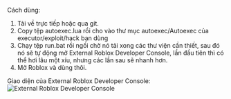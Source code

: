 Cách dùng:
1. Tải về trực tiếp hoặc qua git.
2. Copy tệp autoexec.lua rồi cho vào thư mục autoexec/Autoexec của executor/exploit/hack bạn dùng
3. Chạy tệp run.bat rồi ngồi chờ nó tải xong các thư viện cần thiết, sau đó nó sẽ tự động mở External Roblox Developer Console, lần đầu tiên thì có thể hơi lâu một xíu, nhưng các lần sau sẽ nhanh hơn.
4. Mở Roblox và dùng thôi.

Giao diện của External Roblox Developer Console:
![External Roblox Developer Console](https://github.com/user-attachments/assets/fd811aa7-3994-4f8c-8b85-3d1ade45a7f0)

